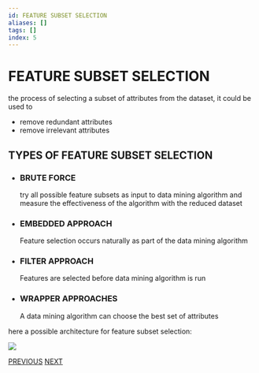 ```yaml
---
id: FEATURE SUBSET SELECTION
aliases: []
tags: []
index: 5
---
```


# FEATURE SUBSET SELECTION

the process of selecting a subset of attributes from the dataset, it could be used to
- remove redundant attributes
- remove irrelevant attributes

## TYPES OF FEATURE SUBSET SELECTION

- ### BRUTE FORCE

	try all possible feature subsets as input to data mining algorithm and measure the effectiveness of the algorithm with the reduced dataset

- ### EMBEDDED APPROACH

	Feature selection occurs naturally as part of the data mining algorithm

- ### FILTER APPROACH

	Features are selected before data mining algorithm is run

- ### WRAPPER APPROACHES

	A data mining algorithm can choose the best set of attributes

here a possible architecture for feature subset selection:

![](Pasted_image_20240104203716.png)


[PREVIOUS](DISTANCES.md) [NEXT](DIMENSIONALITY_REDUCTION.md)
